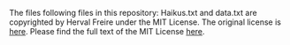 The files following files in this repository: Haikus.txt and data.txt are copyrighted by Herval Freire under the MIT License.
The original license is [here](https://github.com/herval/creative_machines/blob/master/LICENSE.md). Please find the full text of the MIT License [here](https://opensource.org/licenses/MIT).
